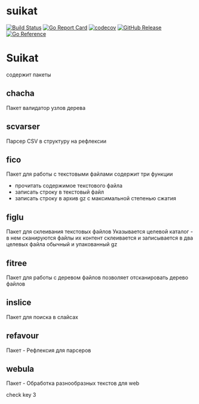 # suikat

[![Build Status](https://travis-ci.com/nobuenhombre/suikat.svg?branch=master)](https://app.travis-ci.com/github/nobuenhombre/suikat)
[![Go Report Card](https://goreportcard.com/badge/github.com/nobuenhombre/suikat)](https://goreportcard.com/report/github.com/nobuenhombre/suikat)
[![codecov](https://codecov.io/gh/nobuenhombre/suikat/branch/master/graph/badge.svg)](https://codecov.io/gh/nobuenhombre/suikat)
[![GitHub Release](https://img.shields.io/github/release/nobuenhombre/suikat.svg)](https://github.com/nobuenhombre/suikat/releases)
[![Go Reference](https://pkg.go.dev/badge/github.com/nobuenhombre/suikat.svg)](https://pkg.go.dev/github.com/nobuenhombre/suikat)

# Suikat

содержит пакеты

## chacha
Пакет валидатор узлов дерева

## scvarser
Парсер CSV в структуру на рефлексии

## fico
Пакет для работы с текстовыми файлами
содержит три функции
- прочитать содержимое текстового файла
- записать строку в текстовый файл
- записать строку в архив gz с максимальной степенью сжатия

## figlu
Пакет для склеивания текстовых файлов
Указывается целевой каталог - в нем сканируются файлы
их контент склеивается и записывается в два целевых файла
обычный и упакованный gz

## fitree
Пакет для работы с деревом файлов
позволяет отсканировать дерево файлов

## inslice
Пакет для поиска в слайсах

## refavour
Пакет - Рефлексия для парсеров

## webula
Пакет - Обработка разнообразных текстов для web

check key 3